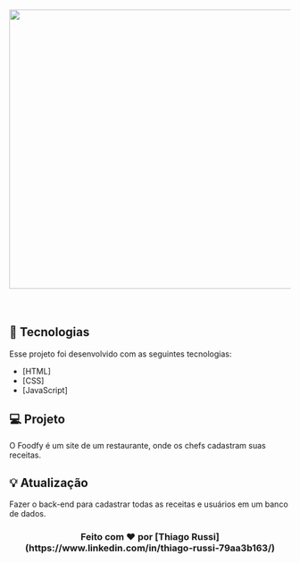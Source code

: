<h1 align="center">
  
<img src="" width="1000" height="500">

</h1>

<br/>

## 🚀 Tecnologias
Esse projeto foi desenvolvido com as seguintes tecnologias:

- [HTML]
- [CSS]
- [JavaScript]

## 💻 Projeto
O Foodfy é um site de um restaurante, onde os chefs cadastram suas receitas.

## 💡 Atualização
Fazer o back-end para cadastrar todas as receitas e usuários em um banco de dados.

<h3 align="center">Feito com ♥ por [Thiago Russi](https://www.linkedin.com/in/thiago-russi-79aa3b163/) </h3>
